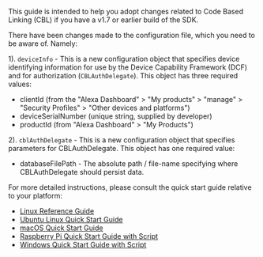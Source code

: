 This guide is intended to help you adopt changes related to Code Based Linking (CBL) if you have a v1.7 or earlier build of the SDK.

There have been changes made to the configuration file, which you need to be aware of. Namely:

1). `deviceInfo` - This is a new configuration object that specifies device identifying information for use by the Device Capability Framework (DCF) and for authorization (`CBLAuthDelegate`). This object has three required values:
* clientId (from the "Alexa Dashboard" > "My products" > "manage" > "Security Profiles" > "Other devices and platforms")
* deviceSerialNumber (unique string, supplied by developer)
* productId (from "Alexa Dashboard" > "My Products")

2). `cblAuthDelegate` - This is a new configuration object that specifies parameters for CBLAuthDelegate. This object has one required value:
* databaseFilePath - The absolute path / file-name specifying where CBLAuthDelegate should persist data.

For more detailed instructions, please consult the quick start guide relative to your platform: 
* [Linux Reference Guide](https://github.com/alexa/avs-device-sdk/wiki/Linux-Reference-Guide)
* [Ubuntu Linux Quick Start Guide](https://github.com/alexa/avs-device-sdk/wiki/Ubuntu-Linux-Quick-Start-Guide)
* [macOS Quick Start Guide](https://github.com/alexa/avs-device-sdk/wiki/macOS-Quick-Start-Guide)
* [Raspberry Pi Quick Start Guide with Script](https://github.com/alexa/avs-device-sdk/wiki/Raspberry-Pi-Quick-Start-Guide-with-Script)
* [Windows Quick Start Guide with Script](https://github.com/alexa/avs-device-sdk/wiki/Windows-Quick-Start-Guide-with-Script)



